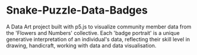 # Snake-Puzzle-Data-Badges
A Data Art project built with p5.js to visualize community member data from the 'Flowers and Numbers' collective. Each 'badge portrait' is a unique generative interpretation of an individual's data, reflecting their skill level in drawing, handicraft, working with data and data visualisation.
